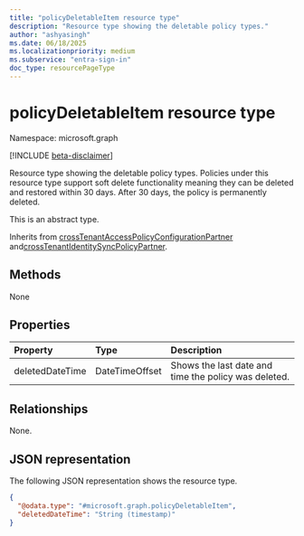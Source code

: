 ```yaml
---
title: "policyDeletableItem resource type"
description: "Resource type showing the deletable policy types."
author: "ashyasingh"
ms.date: 06/18/2025
ms.localizationpriority: medium
ms.subservice: "entra-sign-in"
doc_type: resourcePageType
---
```


# policyDeletableItem resource type

Namespace: microsoft.graph

[!INCLUDE [beta-disclaimer](../../includes/beta-disclaimer.md)]

Resource type showing the deletable policy types. Policies under this resource type support soft delete functionality meaning they can be deleted and restored within 30 days. After 30 days, the policy is permanently deleted.

This is an abstract type.

Inherits from [crossTenantAccessPolicyConfigurationPartner](../resources/crosstenantaccesspolicyconfigurationpartner.md) and[crossTenantIdentitySyncPolicyPartner](../resources/crosstenantidentitysyncpolicypartner.md).

## Methods
None

## Properties
|Property|Type|Description|
|:---|:---|:---|
|deletedDateTime|DateTimeOffset|Shows the last date and time the policy was deleted.|

## Relationships
None.

## JSON representation
The following JSON representation shows the resource type.
<!-- {
  "blockType": "resource",
  "keyProperty": "id",
  "@odata.type": "microsoft.graph.policyDeletableItem",
  "openType": false
}
-->
``` json
{
  "@odata.type": "#microsoft.graph.policyDeletableItem",
  "deletedDateTime": "String (timestamp)"
}
```
